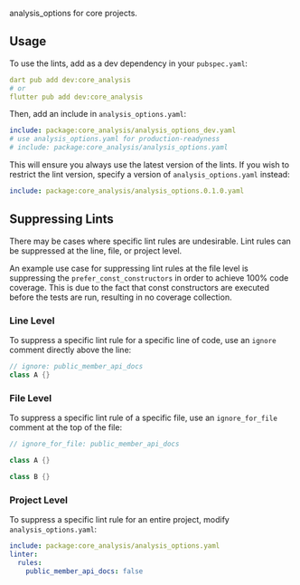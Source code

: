 analysis_options for core projects.

## Usage

To use the lints, add as a dev dependency in your `pubspec.yaml`:

```yaml
dart pub add dev:core_analysis
# or
flutter pub add dev:core_analysis
```

Then, add an include in `analysis_options.yaml`:

```yaml
include: package:core_analysis/analysis_options_dev.yaml
# use analysis_options.yaml for production-readyness
# include: package:core_analysis/analysis_options.yaml
```

This will ensure you always use the latest version of the lints. If you wish to restrict the lint version, specify a version of `analysis_options.yaml` instead:

```yaml
include: package:core_analysis/analysis_options.0.1.0.yaml
```

## Suppressing Lints

There may be cases where specific lint rules are undesirable. Lint rules can be suppressed at the line, file, or project level.

An example use case for suppressing lint rules at the file level is suppressing the `prefer_const_constructors` in order to achieve 100% code coverage. This is due to the fact that const constructors are executed before the tests are run, resulting in no coverage collection.

### Line Level

To suppress a specific lint rule for a specific line of code, use an `ignore` comment directly above the line:

```dart
// ignore: public_member_api_docs
class A {}
```

### File Level

To suppress a specific lint rule of a specific file, use an `ignore_for_file` comment at the top of the file:

```dart
// ignore_for_file: public_member_api_docs

class A {}

class B {}
```

### Project Level

To suppress a specific lint rule for an entire project, modify `analysis_options.yaml`:

```yaml
include: package:core_analysis/analysis_options.yaml
linter:
  rules:
    public_member_api_docs: false
```
